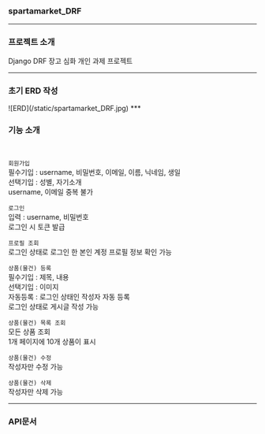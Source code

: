 <h3>spartamarket_DRF</h3>

***

<h3>프로젝트 소개</h3>
Django DRF 장고 심화 개인 과제 프로젝트

*** 
<h3>초기 ERD 작성</h3>
![ERD](/static/spartamarket_DRF.jpg)
***

<h3>기능 소개</h3>
<br/>

`회원가입`   
필수기입 : username, 비밀번호, 이메일, 이름, 닉네임, 생일   
선택기입 : 성별, 자기소개   
username, 이메일 중복 불가   
   
`로그인`   
입력 : username, 비밀번호   
로그인 시 토큰 발급   

`프로필 조회`   
로그인 상태로 로그인 한 본인 계정 프로필 정보 확인 가능   
   
`상품(물건) 등록`   
필수기입 : 제목, 내용   
선택기입 : 이미지   
자동등록 : 로그인 상태인 작성자 자동 등록   
로그인 상태로 게시글 작성 가능   
   
`상품(물건) 목록 조회`   
모든 상품 조회   
1개 페이지에 10개 상품이 표시   
   
`상품(물건) 수정`   
작성자만 수정 가능   
   
`상품(물건) 삭제`   
작성자만 삭제 가능   

***

<h3>API문서</h3> 
